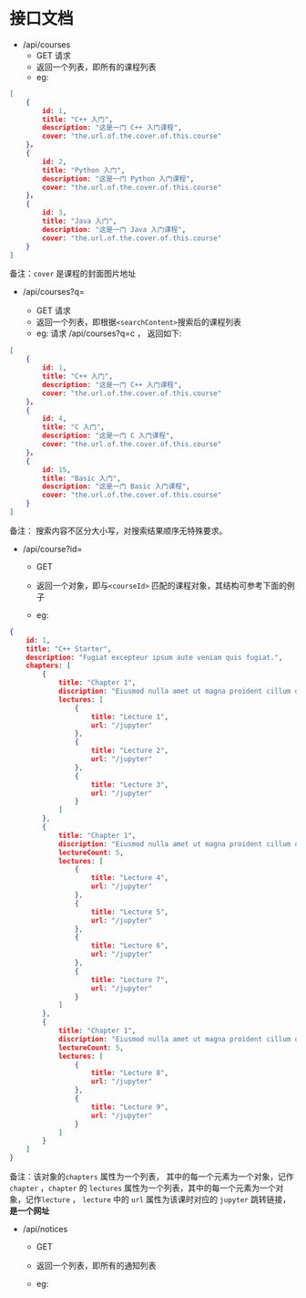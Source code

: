 # 接口文档

* /api/courses
    * GET 请求
    * 返回一个列表，即所有的课程列表
    * eg: 
```json
[
	{
		id: 1,
		title: "C++ 入门",
		description: "这是一门 C++ 入门课程",
		cover: "the.url.of.the.cover.of.this.course"
	}，
	{
		id: 2,
		title: "Python 入门",
		description: "这是一门 Python 入门课程",
		cover: "the.url.of.the.cover.of.this.course"
	}，
	{
		id: 3,
		title: "Java 入门",
		description: "这是一门 Java 入门课程",
		cover: "the.url.of.the.cover.of.this.course"
	}
]
```
备注：```cover``` 是课程的封面图片地址

* /api/courses?q=<searchContent>
    * 	GET 请求
    * 	返回一个列表，即根据```<searchContent>```搜索后的课程列表
    * 	eg: 请求 /api/courses?q=c ， 返回如下:
```json
[
	{
		id: 1,
		title: "C++ 入门",
		description: "这是一门 C++ 入门课程",
		cover: "the.url.of.the.cover.of.this.course"
	}，
	{
		id: 4,
		title: "C 入门",
		description: "这是一门 C 入门课程",
		cover: "the.url.of.the.cover.of.this.course"
	}，
	{
		id: 15,
		title: "Basic 入门",
		description: "这是一门 Basic 入门课程",
		cover: "the.url.of.the.cover.of.this.course"
	}
]
```

备注： 搜索内容不区分大小写，对搜索结果顺序无特殊要求。

* /api/course?id=<courseId>

    * GET 

    * 返回一个对象，即与```<courseId>``` 匹配的课程对象，其结构可参考下面的例子

    * eg: 
```json
{
	id: 1,
    title: "C++ Starter",
    description: "Fugiat excepteur ipsum aute veniam quis fugiat.",
    chapters: [
		{
            title: "Chapter 1",
            discription: "Eiusmod nulla amet ut magna proident cillum dolor do labore.",
            lectures: [
                {
                    title: "Lecture 1",
                    url: "/jupyter"
                },
                {
                    title: "Lecture 2",
                    url: "/jupyter"
                },
                {
                    title: "Lecture 3",
                    url: "/jupyter"
                }
            ]
		},
		{
            title: "Chapter 1",
            discription: "Eiusmod nulla amet ut magna proident cillum dolor do labore.",
            lectureCount: 5,
            lectures: [
                {
                    title: "Lecture 4",
                    url: "/jupyter"
                },
                {
                    title: "Lecture 5",
                    url: "/jupyter"
                },
                {
                    title: "Lecture 6",
                    url: "/jupyter"
                },
                {
                    title: "Lecture 7",
                    url: "/jupyter"
                }
            ]
		},
		{
            title: "Chapter 1",
            discription: "Eiusmod nulla amet ut magna proident cillum dolor do labore.",
            lectureCount: 5,
            lectures: [
                {
                    title: "Lecture 8",
                    url: "/jupyter"
                },
                {
                    title: "Lecture 9",
                    url: "/jupyter"
                }
            ]
		}    
	]
}
```

备注：该对象的```chapters``` 属性为一个列表， 其中的每一个元素为一个对象，记作```chapter``` ，```chapter``` 的 ```lectures``` 属性为一个列表，其中的每一个元素为一个对象，记作```lecture``` ， ```lecture``` 中的 ```url``` 属性为该课时对应的 ```jupyter``` 跳转链接， **是一个网址**

* /api/notices

    * GET

    * 返回一个列表，即所有的通知列表

    * eg: 

```json

```
